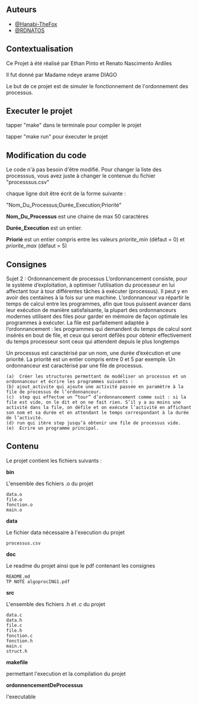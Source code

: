 
## Auteurs

- [@Hanabi-TheFox](https://www.github.com/Hanabi-TheFox)
-  [@RDNATOS](https://github.com/RDNATOS)


## Contextualisation

Ce Projet à été réalisé par Ethan Pinto et Renato Nascimento Ardiles

Il fut donné par Madame ndeye arame DIAGO

Le but de ce projet est de simuler le fonctionnement de l'ordonnement des processus.
## Executer le projet

tapper "make" dans le terminale pour compiler le projet

tapper "make run" pour éxecuter le projet

## Modification du code

Le code n'à pas besoin d'être modifié.
Pour changer la liste des processsus, vous avez juste à changer le contenue
du fichier "processsus.csv"

chaque ligne doit être écrit de la forme suivante :

"Nom_Du_Processus;Durée_Execution;Priorité"

**Nom_Du_Processus** est une chaine de max 50 caractères

**Durée_Execution** est un entier.

**Priorié** est un entier compris entre les valeurs *priorite_min* (défaut = 0)
et *priorite_max* (défaut = 5)
## Consignes

Sujet 2 : Ordonnancement de processus 
L’ordonnancement consiste, pour le système d’exploitation, à optimiser l’utilisation du processeur 
en lui affectant tour à tour différentes tâches à exécuter (processus). Il peut y en avoir des centaines 
à  la  fois  sur  une  machine. L’ordonnanceur va répartir le temps de calcul entre les programmes, 
afin  que  tous  puissent  avancer  dans  leur  exécution  de  manière  satisfaisante,  la  plupart  des 
ordonnanceurs  modernes  utilisent  des  files  pour  garder  en  mémoire  de  façon  optimale  les 
programmes à exécuter. La file est parfaitement adaptée à l’ordonnancement : les programmes qui 
demandent du temps de calcul sont insérés en bout de file, et ceux qui seront défilés pour obtenir 
effectivement du temps processeur sont ceux qui attendent depuis le plus longtemps

Un processus est caractérisé par un nom, une durée d’exécution et une priorité. La priorité est un 
entier compris entre 0 et 5 par exemple. Un ordonnanceur est caractérisé par une file de processus.  
 
    (a)  Créer les structures permettant de modéliser un processus et un ordonnanceur et écrire les programmes suivants :  
    (b) ajout_activite qui ajoute une activité passée en paramètre à la file de processus de l’ordonnanceur. 
    (c)  step qui effectue un “tour” d’ordonnancement comme suit : si la file est vide, on le dit et on ne fait rien. S’il y a au moins une activité dans la file, on défile et on exécute l’activité en affichant son nom et sa durée et en attendant le temps correspondant à la durée de l’activité.  
    (d) run qui itère step jusqu’à obtenir une file de processus vide. 
    (e)  Ecrire un programme principal.


## Contenu

Le projet contient les fichiers suivants :

**bin**

L'ensemble des fichiers .o du projet

    data.o
    file.o
    fonction.o
    main.o

**data**

Le fichier data nécessaire à l'execution du projet

    processus.csv

**doc**

Le readme du projet ainsi que le pdf contenant les consignes

    README.md
    TP NOTÉ algoprocING1.pdf

**src**

L'ensemble des fichiers .h et .c du projet

    data.c
    data.h
    file.c
    file.h
    fonction.c
    fonction.h
    main.c
    struct.h


**makefile**

permettant l'execution et la compilation du projet

**ordonnencementDeProcessus**

l'executable
